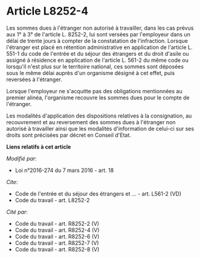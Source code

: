 # Article L8252-4

Les sommes dues à l'étranger non autorisé à travailler, dans les cas prévus aux 1° à 3° de l'article L. 8252-2, lui sont
versées par l'employeur dans un délai de trente jours à compter de la constatation de l'infraction. Lorsque l'étranger est
placé en rétention administrative en application de l'article L. 551-1 du code de l'entrée et du séjour des étrangers et du
droit d'asile ou assigné à résidence en application de l'article L. 561-2 du même code ou lorsqu'il n'est plus sur le
territoire national, ces sommes sont déposées sous le même délai auprès d'un organisme désigné à cet effet, puis reversées à
l'étranger. 

Lorsque l'employeur ne s'acquitte pas des obligations mentionnées au premier alinéa, l'organisme recouvre les sommes dues
pour le compte de l'étranger. 

Les modalités d'application des dispositions relatives à la consignation, au recouvrement et au reversement des sommes dues à
l'étranger non autorisé à travailler ainsi que les modalités d'information de celui-ci sur ses droits sont précisées par
décret en Conseil d'Etat.

**Liens relatifs à cet article**

_Modifié par_:

  - Loi n°2016-274 du 7 mars 2016 - art. 18

_Cite_:

  - Code de l'entrée et du séjour des étrangers et ... - art. L561-2 (VD)
  - Code du travail - art. L8252-2

_Cité par_:

  - Code du travail - art. R8252-2 (V)
  - Code du travail - art. R8252-4 (V)
  - Code du travail - art. R8252-6 (V)
  - Code du travail - art. R8252-7 (V)
  - Code du travail - art. R8252-8 (V)
